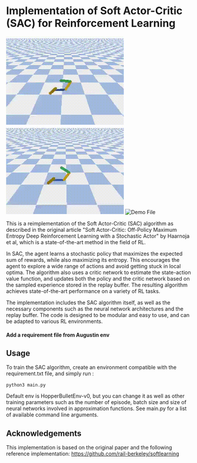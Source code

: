 # Implementation of Soft Actor-Critic (SAC) for Reinforcement Learning

![Demo File](https://github.com/thibautvalour/RL_Soft-Actor-Critic/blob/main/results/video/Start.gif)
![Demo File](https://github.com/thibautvalour/RL_Soft-Actor-Critic/blob/main/results/video/Middle.gif)
![Demo File](https://github.com/thibautvalour/RL_Soft-Actor-Critic/blob/main/results/video/presentation_hopper.gif)

This is a reimplementation of the Soft Actor-Critic (SAC) algorithm as described in the original article "Soft Actor-Critic: Off-Policy Maximum Entropy Deep Reinforcement Learning with a Stochastic Actor" by Haarnoja et al, which is a state-of-the-art method in the field of RL.

In SAC, the agent learns a stochastic policy that maximizes the expected sum of rewards, while also maximizing its entropy. This encourages the agent to explore a wide range of actions and avoid getting stuck in local optima. The algorithm also uses a critic network to estimate the state-action value function, and updates both the policy and the critic network based on the sampled experience stored in the replay buffer. The resulting algorithm achieves state-of-the-art performance on a variety of RL tasks.

The implementation includes the SAC algorithm itself, as well as the necessary components such as the neural network architectures and the replay buffer. The code is designed to be modular and easy to use, and can be adapted to various RL environments.

#### Add a requirement file from Augustin env

## Usage
To train the SAC algorithm, create an environment compatible with the requirement.txt file, and simply run :
```
python3 main.py
```
Default env is HopperBulletEnv-v0, but you can change it as well as other training parameters such as the number of episode, batch size and size of neural networks involved in approximation functions. See main.py for a list of available command line arguments.


## Acknowledgements
This implementation is based on the original paper and the following reference implementation: https://github.com/rail-berkeley/softlearning
